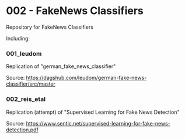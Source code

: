 # 002 - FakeNews Classifiers
Repository for FakeNews Classifiers

Including: 

### 001_leudom

Replication of "german_fake_news_classifier"

Source: https://dagshub.com/leudom/german-fake-news-classifier/src/master

### 002_reis_etal

Replication (attempt) of "Supervised Learning for Fake News Detection"

Source: https://www.sentic.net/supervised-learning-for-fake-news-detection.pdf